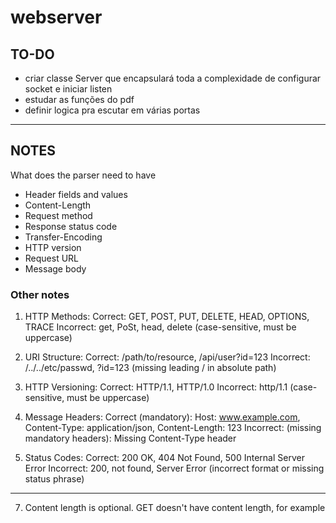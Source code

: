 # webserver

## TO-DO
 - criar classe Server que encapsulará toda a complexidade de configurar socket e iniciar listen
 - estudar as funções do pdf
 - definir logica pra escutar em várias portas

---

## NOTES
What does the parser need to have

- Header fields and values
- Content-Length
- Request method
- Response status code
- Transfer-Encoding
- HTTP version
- Request URL
- Message body


### Other notes

1) HTTP Methods:
	Correct: GET, POST, PUT, DELETE, HEAD, OPTIONS, TRACE
	Incorrect: get, PoSt, head, delete (case-sensitive, must be uppercase)
2) URI Structure:
	Correct: /path/to/resource, /api/user?id=123
	Incorrect: /../../etc/passwd, ?id=123 (missing leading / in absolute path)
	<!---
	# If str[0] != '/' or uri.empty().
	# Invalid characters are: spaces, control characters, $, |, < and >
	# reject urls that contain path traversal sequences such as '..' or '/../'
	# Validate URI Length, limitate to a maximum URI length (such as 2048 chars)
	-->
3) HTTP Versioning:
	Correct: HTTP/1.1, HTTP/1.0
	Incorrect: http/1.1 (case-sensitive, must be uppercase)
	<!---
	# Must also check which versions our webserver accepts
	-->

4) Message Headers:
	Correct (mandatory): Host: www.example.com, Content-Type: application/json, Content-Length: 123
	Incorrect: (missing mandatory headers): Missing Content-Type header
	<!---
	# validate mandatory headers, host and content length must be present.
	-->
6) Status Codes:
	Correct: 200 OK, 404 Not Found, 500 Internal Server Error
	Incorrect: 200, not found, Server Error (incorrect format or missing status phrase)

------

7) Content length is optional. GET doesn't have content length, for example